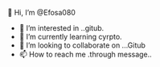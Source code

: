  👋 Hi, I’m @Efosa080
- 👀 I’m interested in ..gitub.
- 🌱 I’m currently learning cyrpto.
- 💞️ I’m looking to collaborate on ...Gitub
- 📫 How to reach me .through message..

<!---
Efosa080/Efosa080 is a ✨ special ✨ repository because its `README.md` (this file) appears on your GitHub profile.
You can click the Preview lin
k to take a look at your changes.
--->
